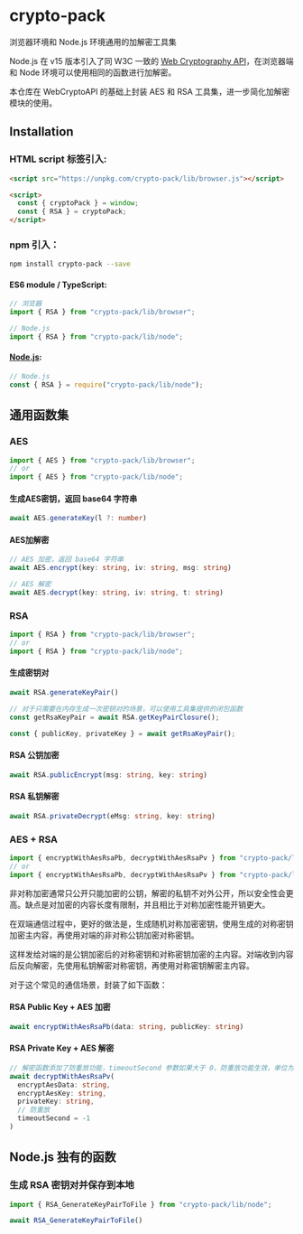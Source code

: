 # crypto-pack

浏览器环境和 Node.js 环境通用的加解密工具集

Node.js 在 v15 版本引入了同 W3C 一致的 [Web Cryptography API](https://www.w3.org/TR/WebCryptoAPI/)，在浏览器端和 Node 环境可以使用相同的函数进行加解密。

本仓库在 WebCryptoAPI 的基础上封装 AES 和 RSA 工具集，进一步简化加解密模块的使用。

## Installation

### HTML script 标签引入:

```html
<script src="https://unpkg.com/crypto-pack/lib/browser.js"></script>

<script>
  const { cryptoPack } = window;
  const { RSA } = cryptoPack;
</script>
```

### npm 引入：

```bash
npm install crypto-pack --save
```

#### ES6 module / TypeScript:

```ts
// 浏览器
import { RSA } from "crypto-pack/lib/browser";

// Node.js
import { RSA } from "crypto-pack/lib/node";
```

#### [Node.js](http://nodejs.org):

```js
// Node.js
const { RSA } = require("crypto-pack/lib/node");
```

## 通用函数集

### AES

```ts
import { AES } from "crypto-pack/lib/browser";
// or
import { AES } from "crypto-pack/lib/node";
```

#### 生成AES密钥，返回 base64 字符串

```ts
await AES.generateKey(l ?: number)
```

#### AES加解密

```ts
// AES 加密，返回 base64 字符串
await AES.encrypt(key: string, iv: string, msg: string)

// AES 解密
await AES.decrypt(key: string, iv: string, t: string)
```

### RSA

```ts
import { RSA } from "crypto-pack/lib/browser";
// or
import { RSA } from "crypto-pack/lib/node";
```

#### 生成密钥对

```ts
await RSA.generateKeyPair()

// 对于只需要在内存生成一次密钥对的场景，可以使用工具集提供的闭包函数
const getRsaKeyPair = await RSA.getKeyPairClosure();

const { publicKey, privateKey } = await getRsaKeyPair();
```

#### RSA 公钥加密

```ts
await RSA.publicEncrypt(msg: string, key: string)
```

#### RSA 私钥解密

```ts
await RSA.privateDecrypt(eMsg: string, key: string)
```

### AES + RSA 

```ts
import { encryptWithAesRsaPb, decryptWithAesRsaPv } from "crypto-pack/lib/browser";
// or
import { encryptWithAesRsaPb, decryptWithAesRsaPv } from "crypto-pack/lib/node";

```

非对称加密通常只公开只能加密的公钥，解密的私钥不对外公开，所以安全性会更高。缺点是对加密的内容长度有限制，并且相比于对称加密性能开销更大。

在双端通信过程中，更好的做法是，生成随机对称加密密钥，使用生成的对称密钥加密主内容，再使用对端的非对称公钥加密对称密钥。

这样发给对端的是公钥加密后的对称密钥和对称密钥加密的主内容。对端收到内容后反向解密，先使用私钥解密对称密钥，再使用对称密钥解密主内容。

对于这个常见的通信场景，封装了如下函数：

#### RSA Public Key + AES 加密

```ts
await encryptWithAesRsaPb(data: string, publicKey: string)

```

#### RSA Private Key + AES 解密

```ts
// 解密函数添加了防重放功能，timeoutSecond 参数如果大于 0，防重放功能生效，单位为秒
await decryptWithAesRsaPv(
  encryptAesData: string,
  encryptAesKey: string,
  privateKey: string,
  // 防重放
  timeoutSecond = -1
)
```

## Node.js 独有的函数

### 生成 RSA 密钥对并保存到本地

```ts
import { RSA_GenerateKeyPairToFile } from "crypto-pack/lib/node";

await RSA_GenerateKeyPairToFile()
```